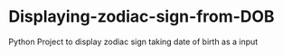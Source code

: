 # Displaying-zodiac-sign-from-DOB
Python Project to display zodiac sign taking date of birth as a input
